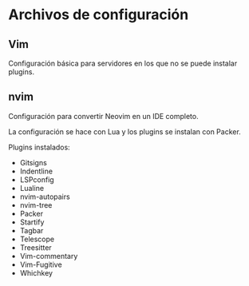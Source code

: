 # Archivos de configuración

## Vim

Configuración básica para servidores en los que no se puede instalar plugins.

## nvim

Configuración para convertir Neovim en un IDE completo.

La configuración se hace con Lua y los plugins se instalan con Packer.

Plugins instalados:

* Gitsigns
* Indentline
* LSPconfig
* Lualine
* nvim-autopairs
* nvim-tree
* Packer
* Startify
* Tagbar
* Telescope
* Treesitter
* Vim-commentary
* Vim-Fugitive
* Whichkey
